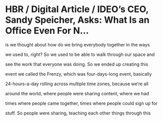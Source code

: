 # HBR / Digital Article / IDEO’s CEO, Sandy Speicher, Asks: What Is an Office Even For N…

is we thought about how do we bring everybody together in the ways

we used to, right? So we used to be able to walk through our space and

see the work that everyone was doing. So we ended up creating this

event we called the Frenzy, which was four-days-long event, basically

24-hours-a-day rolling across multiple time zones, because we’re all

around the world, where people were sharing content, where we had

times where people came together, times where people could sign up for

stuff. So people were sharing, teaching each other things through this